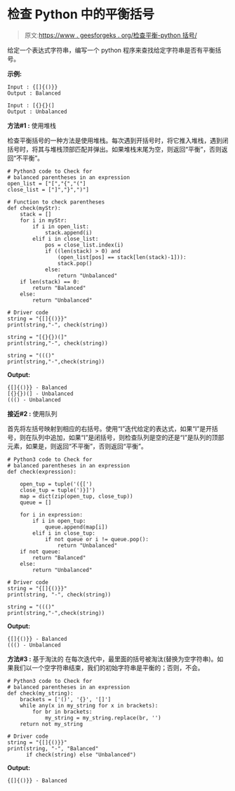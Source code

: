 # 检查 Python 中的平衡括号

> 原文:[https://www . geesforgeks . org/检查平衡-python 括号/](https://www.geeksforgeeks.org/check-for-balanced-parentheses-in-python/)

给定一个表达式字符串，编写一个 python 程序来查找给定字符串是否有平衡括号。

**示例:**

```
Input : {[]{()}}
Output : Balanced

Input : [{}{}(]
Output : Unbalanced

```

**方法#1 :** 使用堆栈

检查平衡括号的一种方法是使用堆栈。每次遇到开括号时，将它推入堆栈，遇到闭括号时，将其与堆栈顶部匹配并弹出。如果堆栈末尾为空，则返回“平衡”，否则返回“不平衡”。

```
# Python3 code to Check for 
# balanced parentheses in an expression
open_list = ["[","{","("]
close_list = ["]","}",")"]

# Function to check parentheses
def check(myStr):
    stack = []
    for i in myStr:
        if i in open_list:
            stack.append(i)
        elif i in close_list:
            pos = close_list.index(i)
            if ((len(stack) > 0) and
                (open_list[pos] == stack[len(stack)-1])):
                stack.pop()
            else:
                return "Unbalanced"
    if len(stack) == 0:
        return "Balanced"
    else:
        return "Unbalanced"

# Driver code
string = "{[]{()}}"
print(string,"-", check(string))

string = "[{}{})(]"
print(string,"-", check(string))

string = "((()"
print(string,"-",check(string))
```

**Output:**

```
{[]{()}} - Balanced
[{}{})(] - Unbalanced
((() - Unbalanced

```

**接近#2 :** 使用队列

首先将左括号映射到相应的右括号。使用“I”迭代给定的表达式，如果“I”是开括号，则在队列中追加，如果“I”是闭括号，则检查队列是空的还是“I”是队列的顶部元素，如果是，则返回“不平衡”，否则返回“平衡”。

```
# Python3 code to Check for 
# balanced parentheses in an expression
def check(expression):

    open_tup = tuple('({[')
    close_tup = tuple(')}]')
    map = dict(zip(open_tup, close_tup))
    queue = []

    for i in expression:
        if i in open_tup:
            queue.append(map[i])
        elif i in close_tup:
            if not queue or i != queue.pop():
                return "Unbalanced"
    if not queue:
        return "Balanced"
    else:
        return "Unbalanced"

# Driver code
string = "{[]{()}}"
print(string, "-", check(string))

string = "((()"
print(string,"-",check(string))
```

**Output:**

```
{[]{()}} - Balanced
((() - Unbalanced

```

**方法#3 :** 基于淘汰的
在每次迭代中，最里面的括号被淘汰(替换为空字符串)。如果我们以一个空字符串结束，我们的初始字符串是平衡的；否则，不会。

```
# Python3 code to Check for 
# balanced parentheses in an expression
def check(my_string):
    brackets = ['()', '{}', '[]']
    while any(x in my_string for x in brackets):
        for br in brackets:
            my_string = my_string.replace(br, '')
    return not my_string

# Driver code
string = "{[]{()}}"
print(string, "-", "Balanced" 
      if check(string) else "Unbalanced")
```

**Output:**

```
{[]{()}} - Balanced

```